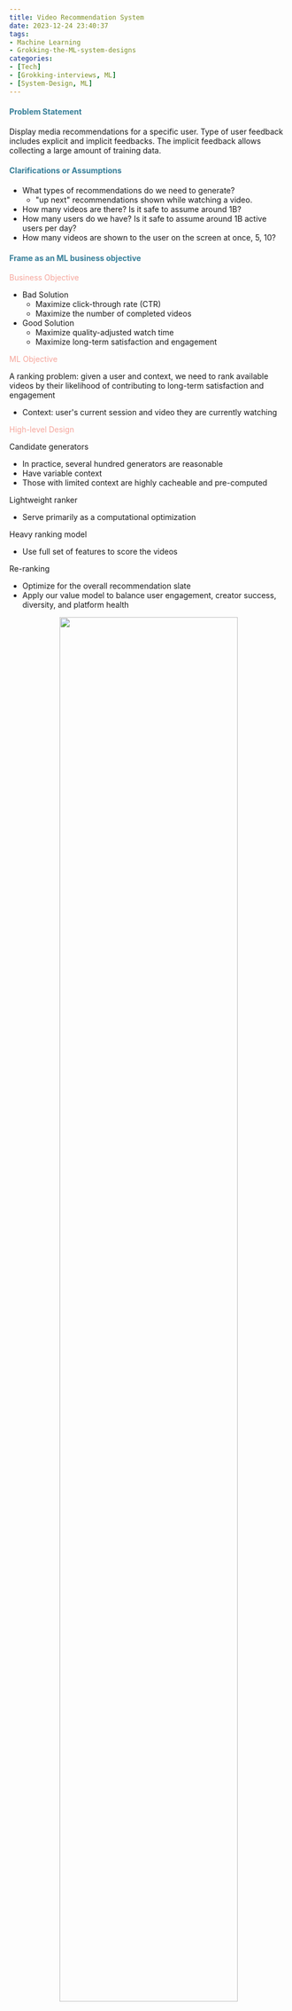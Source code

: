 ```yaml
---
title: Video Recommendation System
date: 2023-12-24 23:40:37
tags: 
- Machine Learning
- Grokking-the-ML-system-designs
categories: 
- [Tech]
- [Grokking-interviews, ML]
- [System-Design, ML]
---
```


#### <font color=#377f99>Problem Statement</font>
Display media recommendations for a specific user. Type of user feedback includes explicit and implicit feedbacks. The implicit feedback allows collecting a large amount of training data.
<!--more-->

#### <font color=#377f99>Clarifications or Assumptions</font>
- What types of recommendations do we need to generate?
  - "up next" recommendations shown while watching a video.
- How many videos are there? Is it safe to assume around 1B?
- How many users do we have? Is it safe to assume around 1B active users per day?
- How many videos are shown to the user on the screen at once, 5, 10?

#### <font color=#377f99>Frame as an ML business objective</font>

<font color=#f6a69c>Business Objective</font>
- Bad Solution
  - Maximize click-through rate (CTR)
  - Maximize the number of completed videos
- Good Solution
  - Maximize quality-adjusted watch time
  - Maximize long-term satisfaction and engagement

<font color=#f6a69c>ML Objective</font>

A ranking problem: given a user and context, we need to rank available videos by their likelihood of contributing to long-term satisfaction and engagement
- Context: user's current session and video they are currently watching

<font color=#f6a69c>High-level Design</font>

Candidate generators
- In practice, several hundred generators are reasonable
- Have variable context
- Those with limited context are highly cacheable and pre-computed

Lightweight ranker
- Serve primarily as a computational optimization

Heavy ranking model
- Use full set of features to score the videos

Re-ranking
- Optimize for the overall recommendation slate
- Apply our value model to balance user engagement, creator success, diversity, and platform health

<p align="center">
<img src="/img/ML_sys_design/video_recsys/high-level.png" width="80%" height="80%">
</p>

#### <font color=#377f99>Metrics</font>
- **Online metrics**
    - Engagement rate
    - Videos watched
    - Session watch time (better than the above intuitively)
- **Offline metrics**
    - <font color=#f6a69c>mAP</font> (Mean Average Precision) @ N (length of the recommendation list)
        - $P = \frac{num\_of\_relevant\_recommendations}{total\_num\_of\_recommendations}$
        - $P @k = $proportion of all examples above that rank which are from the positive class. Precision represented at each cut off k.
        - $AP@N = \frac{1}{m}\sum_{k=1}^{N}P(k)*rel(k)$ where the $P(k)$ only contributes to $AP$ (average precision) if the recommendation at position $k$ is relevant.
    - <font color=#f6a69c>mAR</font> (Mean Average Recall) @ N
        - mAR @ N at a high-level, showes how well the recommender recalls all the items with positive feedback.
        - $r = \frac{num\_of\_relevant\_recommendations}{num\_of\_all\_possible\_relevant\_items}$
    - <font color=#f6a69c>F1 Score</font>
        - $F1 score = 2 * \frac{mAR*mAP}{mAP+mAR}$
    - For optimizing ratings
        - Optimize the recommendation system for getting the ratings (explicit feedback).
        - $RMSE = \sqrt{\frac{1}{N}\sum_{i=1}^N(\hat{y_i} - y_i)^2}$

#### <font color=#377f99>Architecture</font>
There are two stages, candidate generation, and ranking. The reason for two stages is to make the system **scale**.

<p align="center">
<img src="/img/ML_sys_design/recommender/RS_2stages.png" width="80%" height="80%">
</p>

##### <font color=#377f99>Candidate Generation</font>
This component focuses on higher recall.

- Collaborative filtering
    - Nearest Neighborhood
        - Collaborate with similar users to generate candidate media for active user.
        - Caveat:
            - This process will be computationally expensive.
            - This sparsity of this matrix poses the cold start problem (New users ans movies).
    - Matrix factorization
        - Latent vectors (User profile matrix - $n*M$, Media profile matrix - $M*m$) can be thought of as features of a movie or a user.
    - It does not require domain knowledge to create profiles, thus, this filtering suffers from the cold start problem.

- Content-based filtering
    - Make recommendations based on the characteristics or attributes of the media the users have already interacted with.
    - Represent the media as vectors containing the TF of all the attributes; Normalize the TF by the length of the vectors; Multiply normed TF and IDF element-wise to make TF-IDF vectors.
        - Similarity with historical interactions
        - Similarity between media and user profiles
            - The user profiles can be built from historical interactions with media.
    - It requires some initial input from the user regarding their preferences.

<p align="center">
<img src="/img/ML_sys_design/recommender/RS_TF_IDF.png" width="100%" height="100%">
</p>

<p align="center">
<img src="/img/ML_sys_design/recommender/RS_TF_IDF_profile.png" width="100%" height="100%">
</p>

- Embedding-based similarity
    - The NNs allow us to use all the sparse and dense features.
    - Set up a two-tower model with one tower feeding in media only sparse and dense features and the other tower feeding in user-only sparse and dense features.
    - Loss function: $min(abs(dot(u, m) - label))$
    - The NN technique suffers from the cold start problem.

##### Training Data Generation
- Generating training samples
    - The data will be split as positive, negative, ot falls into the uncertainty bucket (watch time falls between 20%-80%).
- Balancing samples by randomly downsampling negative examples.
- Weighting training examples based on watch time or other features.
        - One caveat of utilizing weights is that the model might only recommend content with a longer watch time.
- Train test split: models should be built with the intent to forecast the future.

##### Ranker
This component focuses on higher precision.
- Logistic regression or random forest
    - Reasons
        - Training data is limited.
        - You have limited training and model evaluation capacity.
        - Model explainability is required.
        - An initial baseline is required.

- Deep NN with sparse and dense features
    - Reasons
        - Hundreds of millions of training examples and capacity should be available.
        - Model interpretability is not required.
    - Important sparse features
        - Videos that the user has previously watched
        - The user's search terms
        - The sparse features are list-wise (Averaged pooling before being fed to network). 

- Re-ranking: bringing diversity or past watches to the recommendation.

#### <font color=#377f99>Feature Engineering</font>

<p align="center">
<img src="/img/ML_sys_design/recommender/RS_FE.png" width="100%" height="100%">
</p>

- User-based features
- Context-based features
- Media-based features
- Media-user cross features

### **<font color=#377f99>Example: Video Recommendation</font>**
#### **Problem statement**:
Build a video recommendation system for YouTube users. Recommendation Youtube is extremely challenging from following major perspectives:
- <font color=#f6a69c>Scale</font>: it is required to handle YouTube's massive user base and corpus;
    - Highly specialized distributed learning algorithms
    - Efficient serving systems
- <font color=#f6a69c>Freshness</font>: Balancing new content with well-established videos;
- <font color=#f6a69c>Noise</font>: Historical user behavior is inherently difficult to predict because:
    - Sparsity and a variety of unobservable external factors
    - Metadata associated with content is poorly structured

#### **Requirements**

| Type | Desired requirements |
| ---- | ---- |
| Training | High throughput with the ability to retrain many times per day |
| Inference | Latency from 100ms to 200ms<br>Balances between exploration vs. exploitation |

#### **Metrics**:
<font color=#f6a69c>Offline</font>: Precision, recall, ranking loss, and logloss;
<font color=#f6a69c>Online</font>: A/B testing via live experiments to compare Click Through Rates, watch time and Conversion rates. 

#### **Model**

**<font color=#9c6baa>Candidate Generation</font>**
Neural network model is used to mimick matrix factorization. A key advantage of that is that arbitrary continuous and categorical features can be easily added to the model. Therefore, our approach can be viewed as a **non-linear generalization of factorization** techniques. 

The recommendation problem can be posed as **extreme multiclass classification** where the prediction problem becomes accurately classifying a specific video watch time $w_{t}$ at time $t$ among millions of videos $i$ (classes) from a corpus $V$ based on a user $U$ and context $C$.
$$P(w_t=i|U,C) = \frac{e^{v_iu}}{\sum_{j\in V}{e^{v_ju}}}$$

We use the **implicit feedback** of the watches to train the model (where a user completing a video is a positive example), where explicit feedback (thumbs up/down, in-product surveys, etc) is extremely sparse;

<p align="center">
<img src="/img/ML_sys_design/recommender/youtube_candidate_generation.png" width="80%" height="80%">
</p>

Personally speaking, the diagram might intuitively suggest that video embedding vectors are "outputs" from the softmax layer. However, the pre-learned video embedding vectors are used to calculate their similarity with the user vector through the softmax layer. The final recommendation list is then quickly determined through nearest neighbor search or other efficient methods.

- **Efficient Extreme Multiclass**
Scoring millions of items under a **strict serving latency** of tens of milliseconds requires an approximate scoring scheme **sublinear in the number of classes**.
    - Traditional softmax needs speeding up
    - Hierarchical softmax is not able to achieve comparable accuracy
    - Scoring problem reduces to a <font color=#f6a69c>nearest neighbor search</font>; A/B results were not particularly sensitive to the choice of nearest neighbor search algorithm.

- **Embedding**
Each query is tokenized into unigrams and bigrams and each token is embedded and normalized.

<p align="center">
<img src="/img/ML_sys_design/recommender/RS_example_FE.png" width="100%" height="100%">
</p>

High dimensional embeddings for each video in a fixed vocabulary. The network requires fixed-size dense inputs and performs several strategies on concatenated features (embedding).

- **Heterogeneous Signals**
Machine learning systems often exhibit an implicit bias towards the past. 
Video popularity is highly non-stationary but the multinomial. To correct for this, we feed the age of the training example as a feature during training. At serving time, this feature is set to zero (or slightly negative).

- **Label and Context Selection**
We need to take care of the strategy for selecting training examples.
    - Training examples are generated from all Youtube watches to avoid overly exploitation;
    - Generate a fixed number of training examples per user, effectively weighting our users equally in the loss function. In order to prevent a small cohort of highly active users from dominating the loss.

- <font color=#f6a69c>Surrogate problem</font>
Recommendation often involves solving a **surrogate problem** and transferring the result to a particular context. Sometimes the choice of surrogate problem is difficult to measure with offline experiments or compute directly.

- <font color=#f6a69c>Withhold information from the classifier</font>
Prevent the model from exploiting the structure of the site and overfitting the surrogate problem, by discarding sequence information and representing search queries with an unordered bag of tokens.

- <font color=#f6a69c>Asymmetric consumption patterns</font>
In order to not leak future information and not ignore any asymmetric consumption patterns.

<p align="center">
<img src="/img/ML_sys_design/recommender/youtube_time_prediction_feature.png" width="80%" height="80%">
</p>

We rollback a user's history by choosing a random watch and only input actions the user took before the held-out label watch.

**<font color=#9c6baa>Ranking</font>**
Our features are segregated with traditional taxonomy of **categorical** and **continuous/ordinal** features.
- Features are further split into <font color=#f6a69c>"univalent" or "multivalent"</font>;
    - "univalent": contribute to a single value
    - "multivalent": contribute to a set of values
- Features are further split into <font color=#f6a69c>"impression" or "query"</font>;
    - "impression": properties of the item, being computed for each item scored;
    - "query": properties of the user/context, being computed for once per request;

<font color=#f6a69c>Feature Engineering</font>
The **main challenge** is in representing a temporal sequence of user actions and how these actions relate to the video impression being scored.
- The most important signals are those that describe a <font color=#efc581>user's previous interaction</font> with the item itself and other similar items;
- Propagate information from candidate generation into ranking models;
- Introducing <font color=#efc581>"churn"</font> in recommendations (successive requests do not return identical lists), by including features describing the <font color=#efc581>frequency</font> of past video impressions;

<font color=#f6a69c>Embedding Categorical Features</font>
Very large cardinality ID spaces:
- Been truncated by including only the top $N$ after sorting based on their frequency in clicked impressions;
- Out-of-vocabulary values are simply mapped to the zero embedding;
- Multivalent categorical feature embeddings are averaged before being fed;

Categorical features in the same ID space **share underlying embeddings**:
- Sharing embeddings is important for <font color=#efc581>improving generalization</font>, <font color=#efc581>speeding up training</font> and <font color=#efc581>reducing memory requirements</font>.
- The overwhelming majority of <font color=#efc581>model parameters</font> are in these high-cardinality embedding spaces;

<font color=#f6a69c>Normalizing Continuous Features</font>
Neural networks are notoriously sensitive to the scaling and distribution of their inputs. 
- Raw **normalized** features
    - The continuous feature $x$ with distribution $f$ is transformed into $\overline{x}$ by scaling the values such that the feature is <font color=#efc581>equally distributed</font> in $[0,1)$, using cumulative distribution (CDF) $\overline{x} = \int^{x}_{-\infty}{df}$.
    - The integral is approximated with <font color=#efc581>linear interpolation</font>.
- **Super-** and **sub-linear** forms ($\overline{x}^{2}$ and $\sqrt{\overline{x}}$) of features
    - Giving the network more expressive power;
    - Input powers **$\overline{x}^{2}$** is found to improve offline accuracy;

<p align="center">
<img src="/img/ML_sys_design/recommender/youtube_ranking.png" width="80%" height="80%">
</p>

**Modeling Expected Watch Time**
Weighted logistic regression;
- Positive (clicked) impressions are weighted by the ovserved watch time on the video;
- Negative (unclicked) impressions all receive unit weight;
**<font color=#f6a69c>Odds</font>** learned by the logistic regression is
$$\frac{\sum{T_i}}{N - k}$$
- $N$ is the number of training examples
- $k$ is the number of positive impressions
- $T_i$ is the watch time of the $i$th impression
The learned odds are approximately **<font color=#f6a69c>$E[T](1 + P)$</font>**
- $P$ is the <font color=#efc581>click probability</font>, and $E[T]$ is the <font color=#efc581>expected watch time</font> of the impression
- For inference, the <font color=#f6a69c>exponential function $e^{x}$</font> is used as the final activation function to produce these odds that closely estimate expected watch time.
    - Non-negative outputs
    - Adjustable range
    - Non-linear Transformation of linear relationships
    - Approximating probability products
        - When predictions are close to 0, where $e^{x}$ approximates $1+x$, echoing the earlier mentioned approximation relation $E[T](1 + P)$;
- The intuitive explanation of this formula is:
    - When there is no click, the watch time is likely to be close to the baseline expected watch time $E[T]$;
    - When there is a click, the watch time may increase, and this increase is proportional to the click probability $P$;

#### **Calculation&&Estimation**
- Assumptions:
    - Video views are $150$ billion per month
    - $10\%$ of videos watched are from recommendations (a total of $15$ billion)
- Data Size:
    - Each feature row takes $500$ bytes to store
    - Each month, we need $800$ billion rows
    - To save costs, we can keep the last $6$ months of data in the data lake, and archive old data in cold storage
- Bandwidth: 
    - Generate recommendation requests for $10$ million users per second
    - Each request will generate ranks for $1k-10k$ videos.
- Scale: 
    - $1.3$ billion users

#### **High-level design**
- Challenges:
    - Huge data size
    - Imbalance data
    - High availability
        - Solution 1: Use model-as-a-service, each model will run in Docker containers
        - Solution 2: We can use Kubernets to auto-scale the number of pods

<p align="center">
<img src="/img/ML_sys_design/recommender/RS_high_level_design_scale.png" width="100%" height="100%">
</p>

- Database
- Resampling data: Down-sampling negative samples;
- Feature pipeline: To provide high throughput, as we require this to retrain models multiple times, using <font color=#efc581>Spark, Elastic MapReduce or Google DataProc</font>;
- Model Repos: Store all models, using <font color=#efc581>AWS S3</font> in general;
- Scale the design:
    - <font color=#efc581>Kube-proxy</font> could be used to enable the Candidate Generation Service to call Ranking Service directly, reducing latency even further;

<p align="center">
<img src="/img/ML_sys_design/recommender/RS_high_level_system_design.png" width="100%" height="100%">
</p>

During inference, one common pattern for the inference component is to frequently pull the latest models from Model Repos based on the timestamp, in order to get the latest model near real-time.

#### **Follow-up**

| Q | A |
| ---- | ---- |
| How do we adapt to user behavior changing over time? | 1.Read more about Multi-arm bandit <br> 2.Use the <font color=#efc581>Bayesian Logistic Regression</font> Model so we can update prior data <br> 3.Use different loss functions to be less sensitive with CTR|

### References ⭐
- [Deep Neural Networks for YouTube Recommendations](https://static.googleusercontent.com/media/research.google.com/en//pubs/archive/45530.pdf)